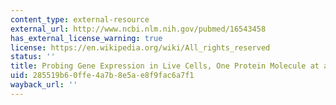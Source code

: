 ```yaml
---
content_type: external-resource
external_url: http://www.ncbi.nlm.nih.gov/pubmed/16543458
has_external_license_warning: true
license: https://en.wikipedia.org/wiki/All_rights_reserved
status: ''
title: Probing Gene Expression in Live Cells, One Protein Molecule at a Time
uid: 285519b6-0ffe-4a7b-8e5a-e8f9fac6a7f1
wayback_url: ''
---
```

